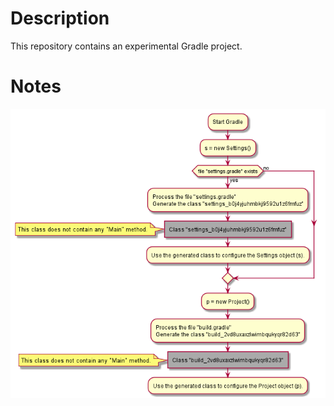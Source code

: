 # Description

This repository contains an experimental Gradle project.

# Notes

![](doc/make.png)
